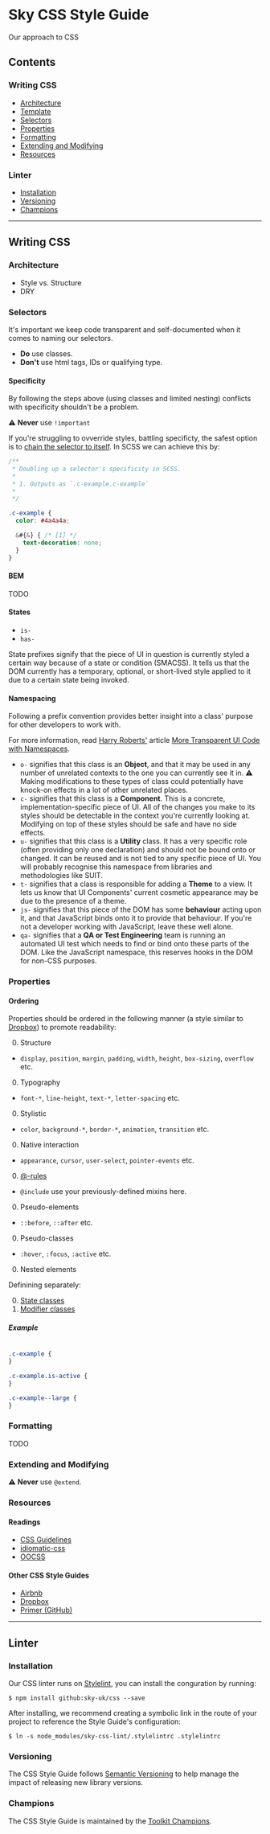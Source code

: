 # Sky CSS Style Guide

Our approach to CSS

## Contents

### Writing CSS

* [Architecture](#architecture)
* [Template](#template)
* [Selectors](#selectors)
* [Properties](#properties)
* [Formatting](#formatting)
* [Extending and Modifying](#extending-and-moidfying)
* [Resources](#resources)

### Linter

* [Installation](#installation)
* [Versioning](#versioning)
* [Champions](#champions)

---

## Writing CSS

### Architecture

* Style vs. Structure
* DRY

### Selectors

It's important we keep code transparent and self-documented when it comes to naming our selectors. 

* **Do** use classes.
* **Don't** use html tags, IDs or qualifying type.

#### Specificity

By following the steps above (using classes and limited nesting) conflicts with specificity shouldn't be a problem.

:warning: **Never** use `!important`

If you're struggling to ovverride styles, battling specificty, the safest option is to [chain the selector to itself](http://csswizardry.com/2014/07/hacks-for-dealing-with-specificity/#safely-increasing-specificity). In SCSS we can achieve this by:

```css
/**
 * Doubling up a selector's specificity in SCSS.
 *
 * 1. Outputs as `.c-example.c-example`
 *
 */

.c-example {
  color: #4a4a4a;

  &#{&} { /* [1] */
    text-decoration: none;
  }
}
```

#### BEM

TODO

#### States

* `is-`
* `has-` 

State prefixes signify that the piece of UI in question is currently styled a certain way because of a state or condition (SMACSS). It tells us that the DOM currently has a temporary, optional, or short-lived style applied to it due to a certain state being invoked.

#### Namespacing

Following a prefix convention provides better insight into a class' purpose for other developers to work with.

For more information, read [Harry Roberts'](https://github.com/csswizardry/) article [More Transparent UI Code with Namespaces](http://csswizardry.com/2015/03/more-transparent-ui-code-with-namespaces/).

* `o-` signifies that this class is an **Object**, and that it may be used in any number of unrelated contexts to the one you can currently see it in. :warning: Making modifications to these types of class could potentially have knock-on effects in a lot of other unrelated places.
* `c-` signifies that this class is a **Component**. This is a concrete, implementation-specific piece of UI. All of the changes you make to its styles should be detectable in the context you're currently looking at. Modifying on top of these styles should be safe and have no side effects.
* `u-` signifies that this class is a **Utility** class. It has a very specific role (often providing only one declaration) and should not be bound onto or changed. It can be reused and is not tied to any specific piece of UI. You will probably recognise this namespace from libraries and methodologies like SUIT.
* `t-` signifies that a class is responsible for adding a **Theme** to a view. It lets us know that UI Components' current cosmetic appearance may be due to the presence of a theme.
* `js-` signifies that this piece of the DOM has some **behaviour** acting upon it, and that JavaScript binds onto it to provide that behaviour. If you're not a developer working with JavaScript, leave these well alone.
* `qa-` signifies that a **QA or Test Engineering** team is running an automated UI test which needs to find or bind onto these parts of the DOM. Like the JavaScript namespace, this reserves hooks in the DOM for non-CSS purposes.



### Properties

#### Ordering

Properties should be ordered in the following manner (a style similar to [Dropbox](https://github.com/dropbox/css-style-guide#rule-ordering)) to promote readability:

0. Structure
  * `display`, `position`, `margin`, `padding`, `width`, `height`, `box-sizing`, `overflow` etc.
0. Typography
  * `font-*`, `line-height`, `text-*`, `letter-spacing` etc.
0. Stylistic
  * `color`, `background-*`, `border-*`, `animation`, `transition` etc.
0. Native interaction
  * `appearance`, `cursor`, `user-select`, `pointer-events` etc.
0. [@-rules](https://www.sitepoint.com/sass-basics-rules-directives/)
  * `@include` use your previously-defined mixins here.
0. Pseudo-elements
  * `::before`, `::after` etc.
0. Pseudo-classes
  * `:hover`, `:focus`, `:active` etc.
0. Nested elements

Definining separately:

0. [State classes](#states)
0. [Modifier classes](#bem)

##### Example

```css

.c-example {
}

.c-example.is-active {
}

.c-example--large {
}

```

### Formatting

TODO

### Extending and Modifying

:warning: **Never** use `@extend`.

### Resources

#### Readings

* [CSS Guidelines](http://cssguidelin.es/)
* [idiomatic-css](https://github.com/necolas/idiomatic-css)
* [OOCSS](https://www.smashingmagazine.com/2011/12/an-introduction-to-object-oriented-css-oocss/)

#### Other CSS Style Guides

* [Airbnb](https://github.com/airbnb/css)
* [Dropbox](https://github.com/dropbox/css-style-guide)
* [Primer (GitHub)](http://primercss.io/guidelines/)

---

## Linter

### Installation

Our CSS linter runs on [Stylelint](https://github.com/stylelint/stylelint), you can install the conguration by running:

```
$ npm install github:sky-uk/css --save
```

After installing, we recommend creating a symbolic link in the route of your project to reference the Style Guide's configuration:

```
$ ln -s node_modules/sky-css-lint/.stylelintrc .stylelintrc
```

### Versioning

The CSS Style Guide follows [Semantic Versioning](http://semver.org) to help manage the impact of releasing new library versions.

### Champions

The CSS Style Guide is maintained by the [Toolkit Champions](https://github.com/sky-uk/toolkit#champions).
